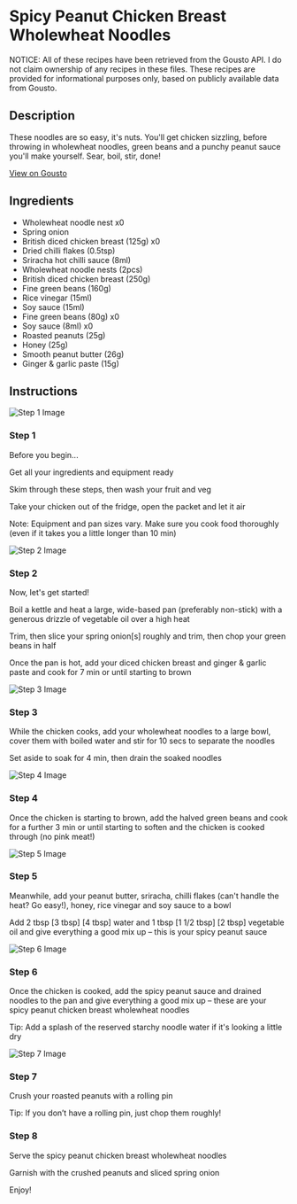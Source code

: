 # Spicy Peanut Chicken Breast Wholewheat Noodles

NOTICE: All of these recipes have been retrieved from the Gousto API. I do not claim ownership of any recipes in these files. These recipes are provided for informational purposes only, based on publicly available data from Gousto.

## Description

These noodles are so easy, it's nuts. You'll get chicken sizzling, before throwing in wholewheat noodles, green beans and a punchy peanut sauce you'll make yourself. Sear, boil, stir, done!

[View on Gousto](https://www.gousto.co.uk/recipes/cookbook/spicy-peanut-chicken-breast-wholewheat-noodles)

## Ingredients

- Wholewheat noodle nest x0
- Spring onion
- British diced chicken breast (125g) x0
- Dried chilli flakes (0.5tsp)
- Sriracha hot chilli sauce (8ml)
- Wholewheat noodle nests (2pcs)
- British diced chicken breast (250g)
- Fine green beans (160g)
- Rice vinegar (15ml)
- Soy sauce (15ml)
- Fine green beans (80g) x0
- Soy sauce (8ml) x0
- Roasted peanuts (25g)
- Honey (25g)
- Smooth peanut butter (26g)
- Ginger & garlic paste (15g)

## Instructions

![Step 1 Image](https://production-media.gousto.co.uk/cms/recipe-step-image/Admin10mm-Step-1-1681830939369-x200.jpg)

### Step 1

Before you begin...

Get all your ingredients and equipment ready

Skim through these steps, then wash your fruit and veg

Take your chicken out of the fridge, open the packet and let it air

Note: Equipment and pan sizes vary. Make sure you cook food thoroughly (even if it takes you a little longer than 10 min)

![Step 2 Image](https://production-media.gousto.co.uk/cms/recipe-step-image/Step-2-1681830931214-x200.jpg)

### Step 2

Now, let's get started!

Boil a kettle and heat a large, wide-based pan (preferably non-stick) with a generous drizzle of vegetable oil over a high heat

Trim, then slice your spring onion[s] roughly and trim, then chop your green beans in half

Once the pan is hot, add your diced chicken breast and ginger & garlic paste and cook for 7 min or until starting to brown

![Step 3 Image](https://production-media.gousto.co.uk/cms/recipe-step-image/Step-3-1681830943649-x200.jpg)

### Step 3

While the chicken cooks, add your wholewheat noodles to a large bowl, cover them with boiled water and stir for 10 secs to separate the noodles

Set aside to soak for 4 min, then drain the soaked noodles

![Step 4 Image](https://production-media.gousto.co.uk/cms/recipe-step-image/Step-4-1681830955895-x200.jpg)

### Step 4

Once the chicken is starting to brown, add the halved green beans and cook for a further 3 min or until starting to soften and the chicken is cooked through (no pink meat!)

![Step 5 Image](https://production-media.gousto.co.uk/cms/recipe-step-image/Step-5-1681830960501-x200.jpg)

### Step 5

Meanwhile, add your peanut butter, sriracha, chilli flakes (can't handle the heat? Go easy!), honey, rice vinegar and soy sauce to a bowl

Add 2 tbsp <span class="text-purple">[3 tbsp]</span> <span class="text-danger">[4 tbsp]</span> water and 1 tbsp <span class="text-purple">[1 1/2 tbsp]</span> <span class="text-danger">[2 tbsp] </span>vegetable oil and give everything a good mix up – this is your spicy peanut sauce

![Step 6 Image](https://production-media.gousto.co.uk/cms/recipe-step-image/Step-6-1681830966132-x200.jpg)

### Step 6

Once the chicken is cooked, add the spicy peanut sauce and drained noodles to the pan and give everything a good mix up – these are your spicy peanut chicken breast wholewheat noodles

Tip: Add a splash of the reserved starchy noodle water if it's looking a little dry

![Step 7 Image](https://production-media.gousto.co.uk/cms/recipe-step-image/Step-7-1681830970910-x200.jpg)

### Step 7

Crush your roasted peanuts with a rolling pin

Tip: If you don’t have a rolling pin, just chop them roughly!

### Step 8

Serve the spicy peanut chicken breast wholewheat noodles

Garnish with the crushed peanuts and sliced spring onion

Enjoy!


